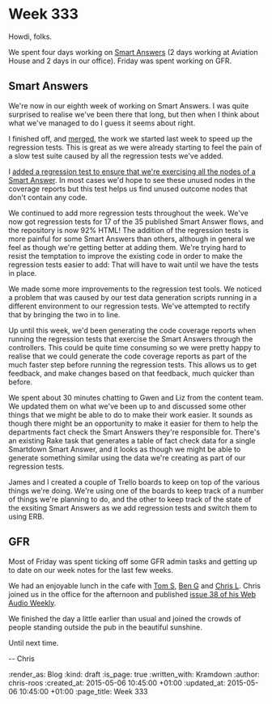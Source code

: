 Week 333
========

Howdi, folks.

We spent four days working on [Smart Answers][] (2 days working at Aviation House and 2 days in our office). Friday was spent working on GFR.

## Smart Answers

We're now in our eighth week of working on Smart Answers. I was quite surprised to realise we've been there that long, but then when I think about what we've managed to do I guess it seems about right.

I finished off, and [merged][commit-458e70], the work we started last week to speed up the regression tests. This is great as we were already starting to feel the pain of a slow test suite caused by all the regression tests we've added.

I [added a regression test to ensure that we're exercising all the nodes of a Smart Answer][commit-390e6c]. In most cases we'd hope to see these unused nodes in the coverage reports but this test helps us find unused outcome nodes that don't contain any code.

We continued to add more regression tests throughout the week. We've now got regression tests for 17 of the 35 published Smart Answer flows, and the repository is now 92% HTML! The addition of the regression tests is more painful for some Smart Answers than others, although in general we feel as though we're getting better at adding them. We're trying hard to resist the temptation to improve the existing code in order to make the regression tests easier to add: That will have to wait until we have the tests in place.

We made some more improvements to the regression test tools. We noticed a problem that was caused by our test data generation scripts running in a  different environment to our regression tests. We've attempted to rectify that by bringing the two in to line.

Up until this week, we'd been generating the code coverage reports when running the regression tests that exercise the Smart Answers through the controllers. This could be quite time consuming so we were pretty happy to realise that we could generate the code coverage reports as part of the much faster step before running the regression tests. This allows us to get feedback, and make changes based on that feedback, much quicker than before.

We spent about 30 minutes chatting to Gwen and Liz from the content team. We updated them on what we've been up to and discussed some other things that we might be able to do to make their work easier. It sounds as though there might be an opportunity to make it easier for them to help the departments fact check the Smart Answers they're responsible for. There's an existing Rake task that generates a table of fact check data for a single Smartdown Smart Answer, and it looks as though we might be able to generate something similar using the data we're creating as part of our regression tests.

James and I created a couple of Trello boards to keep on top of the various things we're doing. We're using one of the boards to keep track of a number of things we're planning to do, and the other to keep track of the state of the exsiting Smart Answers as we add regression tests and switch them to using ERB.

## GFR

Most of Friday was spent ticking off some GFR admin tasks and getting up to date on our week notes for the last few weeks.

We had an enjoyable lunch in the cafe with [Tom S][], [Ben G][] and [Chris L][]. Chris joined us in the office for the afternoon and published [issue 38 of his Web Audio Weekly][waw-38].

We finished the day a little earlier than usual and joined the crowds of people standing outside the pub in the beautiful sunshine.

Until next time.

-- Chris

[Ben G]: https://twitter.com/beng
[Chris L]: http://blog.chrislowis.co.uk
[commit-390e6c]: https://github.com/alphagov/smart-answers/commit/390e6c99a026787cc98ef4d7db1507a2ce76ca59
[commit-458e70]: https://github.com/alphagov/smart-answers/commit/458e7029229b11f003a85ee8ea46572660df4917
[Smart Answers]: https://github.com/alphagov/smart-answers
[Tom S]: http://codon.com/
[waw-38]: http://blog.chrislowis.co.uk/waw/2015/06/05/web-audio-weekly-38.html

:render_as: Blog
:kind: draft
:is_page: true
:written_with: Kramdown
:author: chris-roos
:created_at: 2015-05-06 10:45:00 +01:00
:updated_at: 2015-05-06 10:45:00 +01:00
:page_title: Week 333
